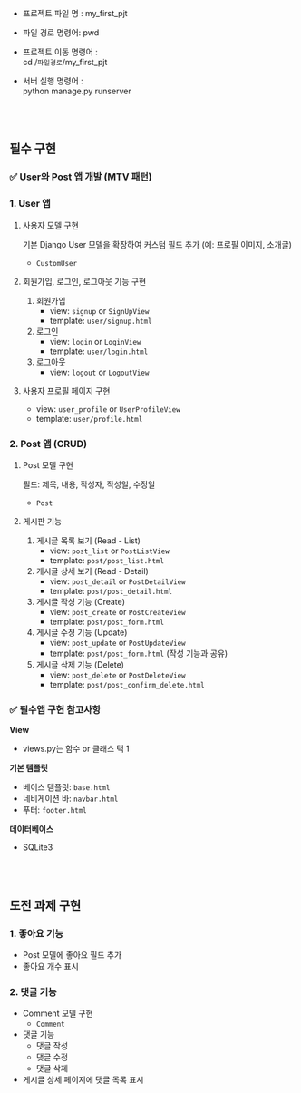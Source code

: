 


- 프로젝트 파일 명 : my_first_pjt

- 파일 경로 명령어: pwd

- 프로젝트 이동 명령어 : <br>
cd /`파일경로`/my_first_pjt

- 서버 실행 명령어 : <br>
python manage.py runserver

<br><br>



## 필수 구현

### ✅ User와 Post 앱 개발 (MTV 패턴)

### **1. User 앱**

1. 사용자 모델 구현
    
    기본 Django User 모델을 확장하여 커스텀 필드 추가 (예: 프로필 이미지, 소개글)
    
    - `CustomUser`
2. 회원가입, 로그인, 로그아웃 기능 구현
    1. 회원가입
        - view: `signup` or `SignUpView`
        - template: `user/signup.html`
    2. 로그인
        - view: `login` or `LoginView`
        - template: `user/login.html`
    3. 로그아웃
        - view: `logout` or `LogoutView`
3. 사용자 프로필 페이지 구현
    - view: `user_profile` or `UserProfileView`
    - template: `user/profile.html`

### **2. Post 앱 (CRUD)**

1. Post 모델 구현
    
    필드: 제목, 내용, 작성자, 작성일, 수정일
    
    - `Post`
2. 게시판 기능
    1. 게시글 목록 보기 (Read - List)
        - view: `post_list` or `PostListView`
        - template: `post/post_list.html`
    2. 게시글 상세 보기 (Read - Detail)
        - view: `post_detail` or `PostDetailView`
        - template: `post/post_detail.html`
    3. 게시글 작성 기능 (Create)
        - view: `post_create` or `PostCreateView`
        - template: `post/post_form.html`
    4. 게시글 수정 기능 (Update)
        - view: `post_update` or `PostUpdateView`
        - template: `post/post_form.html` (작성 기능과 공유)
    5. 게시글 삭제 기능 (Delete)
        - view: `post_delete` or `PostDeleteView`
        - template: `post/post_confirm_delete.html`

### ✅ 필수앱 구현 참고사항

**View**

- views.py는 함수 or 클래스 택 1

**기본 템플릿**

- 베이스 템플릿: `base.html`
- 네비게이션 바: `navbar.html`
- 푸터: `footer.html`

**데이터베이스**

- SQLite3


<br><br>


## 도전 과제 구현

### 1. 좋아요 기능

- Post 모델에 좋아요 필드 추가
- 좋아요 개수 표시

### 2. 댓글 기능

- Comment 모델 구현
    - `Comment`
- 댓글 기능
    - 댓글 작성
    - 댓글 수정
    - 댓글 삭제
- 게시글 상세 페이지에 댓글 목록 표시
